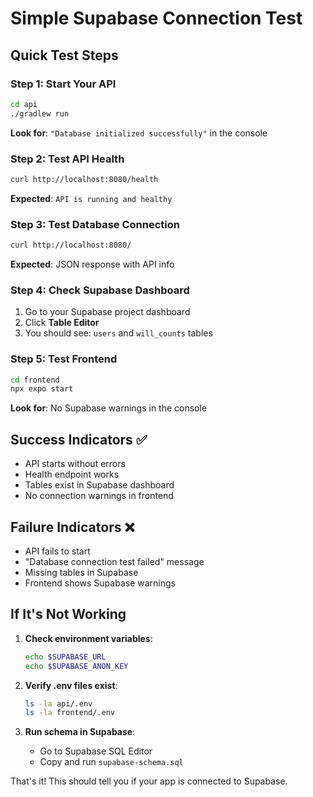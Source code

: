 # Simple Supabase Connection Test

## Quick Test Steps

### Step 1: Start Your API
```bash
cd api
./gradlew run
```

**Look for**: `"Database initialized successfully"` in the console

### Step 2: Test API Health
```bash
curl http://localhost:8080/health
```

**Expected**: `API is running and healthy`

### Step 3: Test Database Connection
```bash
curl http://localhost:8080/
```

**Expected**: JSON response with API info

### Step 4: Check Supabase Dashboard
1. Go to your Supabase project dashboard
2. Click **Table Editor**
3. You should see: `users` and `will_counts` tables

### Step 5: Test Frontend
```bash
cd frontend
npx expo start
```

**Look for**: No Supabase warnings in the console

## Success Indicators ✅

- API starts without errors
- Health endpoint works
- Tables exist in Supabase dashboard
- No connection warnings in frontend

## Failure Indicators ❌

- API fails to start
- "Database connection test failed" message
- Missing tables in Supabase
- Frontend shows Supabase warnings

## If It's Not Working

1. **Check environment variables**:
   ```bash
   echo $SUPABASE_URL
   echo $SUPABASE_ANON_KEY
   ```

2. **Verify .env files exist**:
   ```bash
   ls -la api/.env
   ls -la frontend/.env
   ```

3. **Run schema in Supabase**:
   - Go to Supabase SQL Editor
   - Copy and run `supabase-schema.sql`

That's it! This should tell you if your app is connected to Supabase. 